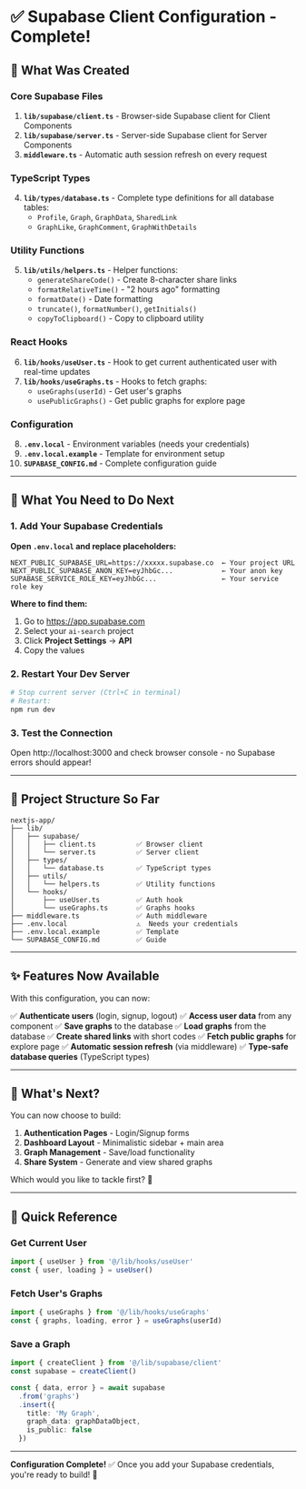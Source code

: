 # ✅ Supabase Client Configuration - Complete!

## 🎉 What Was Created

### Core Supabase Files
1. **`lib/supabase/client.ts`** - Browser-side Supabase client for Client Components
2. **`lib/supabase/server.ts`** - Server-side Supabase client for Server Components
3. **`middleware.ts`** - Automatic auth session refresh on every request

### TypeScript Types
4. **`lib/types/database.ts`** - Complete type definitions for all database tables:
   - `Profile`, `Graph`, `GraphData`, `SharedLink`
   - `GraphLike`, `GraphComment`, `GraphWithDetails`

### Utility Functions
5. **`lib/utils/helpers.ts`** - Helper functions:
   - `generateShareCode()` - Create 8-character share links
   - `formatRelativeTime()` - "2 hours ago" formatting
   - `formatDate()` - Date formatting
   - `truncate()`, `formatNumber()`, `getInitials()`
   - `copyToClipboard()` - Copy to clipboard utility

### React Hooks
6. **`lib/hooks/useUser.ts`** - Hook to get current authenticated user with real-time updates
7. **`lib/hooks/useGraphs.ts`** - Hooks to fetch graphs:
   - `useGraphs(userId)` - Get user's graphs
   - `usePublicGraphs()` - Get public graphs for explore page

### Configuration
8. **`.env.local`** - Environment variables (needs your credentials)
9. **`.env.local.example`** - Template for environment setup
10. **`SUPABASE_CONFIG.md`** - Complete configuration guide

---

## 🔧 What You Need to Do Next

### 1. Add Your Supabase Credentials

**Open `.env.local` and replace placeholders:**

```env
NEXT_PUBLIC_SUPABASE_URL=https://xxxxx.supabase.co  ← Your project URL
NEXT_PUBLIC_SUPABASE_ANON_KEY=eyJhbGc...            ← Your anon key
SUPABASE_SERVICE_ROLE_KEY=eyJhbGc...                ← Your service role key
```

**Where to find them:**
1. Go to https://app.supabase.com
2. Select your `ai-search` project
3. Click **Project Settings** → **API**
4. Copy the values

### 2. Restart Your Dev Server

```bash
# Stop current server (Ctrl+C in terminal)
# Restart:
npm run dev
```

### 3. Test the Connection

Open http://localhost:3000 and check browser console - no Supabase errors should appear!

---

## 📁 Project Structure So Far

```
nextjs-app/
├── lib/
│   ├── supabase/
│   │   ├── client.ts          ✅ Browser client
│   │   └── server.ts          ✅ Server client
│   ├── types/
│   │   └── database.ts        ✅ TypeScript types
│   ├── utils/
│   │   └── helpers.ts         ✅ Utility functions
│   └── hooks/
│       ├── useUser.ts         ✅ Auth hook
│       └── useGraphs.ts       ✅ Graphs hooks
├── middleware.ts              ✅ Auth middleware
├── .env.local                 ⚠️  Needs your credentials
├── .env.local.example         ✅ Template
└── SUPABASE_CONFIG.md         ✅ Guide
```

---

## ✨ Features Now Available

With this configuration, you can now:

✅ **Authenticate users** (login, signup, logout)
✅ **Access user data** from any component
✅ **Save graphs** to the database
✅ **Load graphs** from the database
✅ **Create shared links** with short codes
✅ **Fetch public graphs** for explore page
✅ **Automatic session refresh** (via middleware)
✅ **Type-safe database queries** (TypeScript types)

---

## 🎯 What's Next?

You can now choose to build:

1. **Authentication Pages** - Login/Signup forms
2. **Dashboard Layout** - Minimalistic sidebar + main area
3. **Graph Management** - Save/load functionality
4. **Share System** - Generate and view shared graphs

Which would you like to tackle first? 🚀

---

## 📖 Quick Reference

### Get Current User
```typescript
import { useUser } from '@/lib/hooks/useUser'
const { user, loading } = useUser()
```

### Fetch User's Graphs
```typescript
import { useGraphs } from '@/lib/hooks/useGraphs'
const { graphs, loading, error } = useGraphs(userId)
```

### Save a Graph
```typescript
import { createClient } from '@/lib/supabase/client'
const supabase = createClient()

const { data, error } = await supabase
  .from('graphs')
  .insert({
    title: 'My Graph',
    graph_data: graphDataObject,
    is_public: false
  })
```

---

**Configuration Complete!** ✅ Once you add your Supabase credentials, you're ready to build! 🎉
